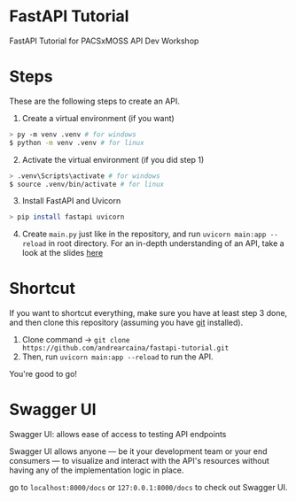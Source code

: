 # FastAPI Tutorial

FastAPI Tutorial for PACSxMOSS API Dev Workshop

# Steps

These are the following steps to create an API.

1. Create a virtual environment (if you want)

```bash
> py -m venv .venv # for windows
$ python -m venv .venv # for linux
```

2. Activate the virtual environment (if you did step 1)

```bash
> .venv\Scripts\activate # for windows
$ source .venv/bin/activate # for linux
```

3. Install FastAPI and Uvicorn

```bash
> pip install fastapi uvicorn
```

4. Create `main.py` just like in the repository, and run `uvicorn main:app --reload` in root directory.
For an in-depth understanding of an API, take a look at the slides [here](https://docs.google.com/presentation/d/1My6xQ1N1SMr7_Jarb1AqsfqdDeZAGn6ZJDVrmIj_urU/edit?usp=sharing)

# Shortcut
If you want to shortcut everything, make sure you have at least step 3 done, and then clone this repository (assuming you have [git](https://git-scm.com/) installed).
1. Clone command -> `git clone https://github.com/andrearcaina/fastapi-tutorial.git`
2. Then, run `uvicorn main:app --reload` to run the API.

You're good to go!

# Swagger UI
Swagger UI: allows ease of access to testing API endpoints

Swagger UI allows anyone — be it your development team or your end consumers — to visualize and interact with the API's resources without having any of the implementation logic in place.

go to `localhost:8000/docs` or `127:0.0.1:8000/docs` to check out Swagger UI.
